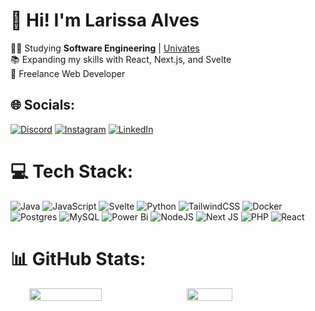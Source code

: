 # 💫 Hi! I'm Larissa Alves

👩‍💻 Studying <strong>Software Engineering</strong> | <a href="https://www.univates.br/">Univates</a><br>📚 Expanding my skills with React, Next.js, and Svelte<br>💼 Freelance Web Developer

## 🌐 Socials:

[![Discord](https://img.shields.io/badge/Discord-%237289DA.svg?logo=discord&logoColor=white)](https://discord.gg/lari.alvess) [![Instagram](https://img.shields.io/badge/Instagram-%23E4405F.svg?logo=Instagram&logoColor=white)](https://instagram.com/_alvesslari) [![LinkedIn](https://img.shields.io/badge/LinkedIn-%230077B5.svg?logo=linkedin&logoColor=white)](https://linkedin.com/in/www.linkedin.com/in/larissa-alvess)

# 💻 Tech Stack:

![Java](https://img.shields.io/badge/java-%23ED8B00.svg?style=for-the-badge&logo=openjdk&logoColor=white) ![JavaScript](https://img.shields.io/badge/javascript-%23323330.svg?style=for-the-badge&logo=javascript&logoColor=%23F7DF1E) ![Svelte](https://img.shields.io/badge/svelte-%23f1413d.svg?style=for-the-badge&logo=svelte&logoColor=white) ![Python](https://img.shields.io/badge/python-3670A0?style=for-the-badge&logo=python&logoColor=ffdd54) ![TailwindCSS](https://img.shields.io/badge/tailwindcss-%2338B2AC.svg?style=for-the-badge&logo=tailwind-css&logoColor=white) ![Docker](https://img.shields.io/badge/docker-%230db7ed.svg?style=for-the-badge&logo=docker&logoColor=white) ![Postgres](https://img.shields.io/badge/postgres-%23316192.svg?style=for-the-badge&logo=postgresql&logoColor=white) ![MySQL](https://img.shields.io/badge/mysql-4479A1.svg?style=for-the-badge&logo=mysql&logoColor=white) ![Power Bi](https://img.shields.io/badge/power_bi-F2C811?style=for-the-badge&logo=powerbi&logoColor=black) ![NodeJS](https://img.shields.io/badge/node.js-6DA55F?style=for-the-badge&logo=node.js&logoColor=white) ![Next JS](https://img.shields.io/badge/Next-black?style=for-the-badge&logo=next.js&logoColor=white) ![PHP](https://img.shields.io/badge/php-%23777BB4.svg?style=for-the-badge&logo=php&logoColor=white) ![React](https://img.shields.io/badge/react-%2320232a.svg?style=for-the-badge&logo=react&logoColor=%2361DAFB)

# 📊 GitHub Stats:

<div style="display: flex; justify-content: center; align-items: center; gap: 10px;">
  <img src="https://github-readme-stats.vercel.app/api?username=larissa04alves&theme=discord_old_blurple&hide_border=true&include_all_commits=true&count_private=true" style="width: 48%;">
  <img src="https://github-readme-stats.vercel.app/api/top-langs/?username=larissa04alves&theme=discord_old_blurple&hide_border=true&include_all_commits=true&count_private=true&layout=compact&langs_count=6" style="width: 38%;">
</div>

<!-- Proudly created with GPRM ( https://gprm.itsvg.in ) -->
